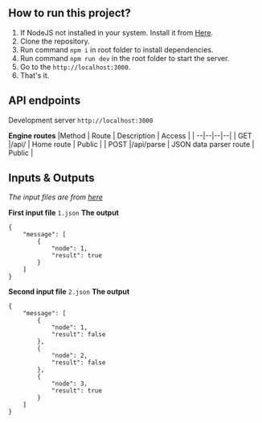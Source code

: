 ## **How to run this project?**

 1. If NodeJS not installed in your system. Install it from <a href="https://nodejs.org/en/download/" target="_blank">Here</a>.
 2. Clone the repository.
 3. Run command `npm i` in root folder to install dependencies.
 4. Run command `npm run dev` in the root folder to start the server.
 5. Go to the `http://localhost:3000`.
 6. That's it.

## API endpoints 
Development server `http://localhost:3000`

**Engine routes**
|Method | Route | Description | Access |
| --|--|--|--|
| GET |/api/ | Home route | Public |
| POST |/api/parse | JSON data parser route | Public |



## Inputs & Outputs
*The input files are from [here](https://gist.github.com/ronakjain90/7ce135feada1f093c54ffde1370a9982)*

**First input file**  `1.json`
**The output**

    {
    	"message": [
    		{ 
    			"node": 1,
    			"result": true
    		}
    	]
    }

**Second input file**  `2.json`
**The output**

    {
    	"message": [
    		{
    			"node": 1,
    			"result": false
    		},
    		{
    			"node": 2,
    			"result": false
    		},
    		{
    			"node": 3,
    			"result": true
    		}
    	]
    }

